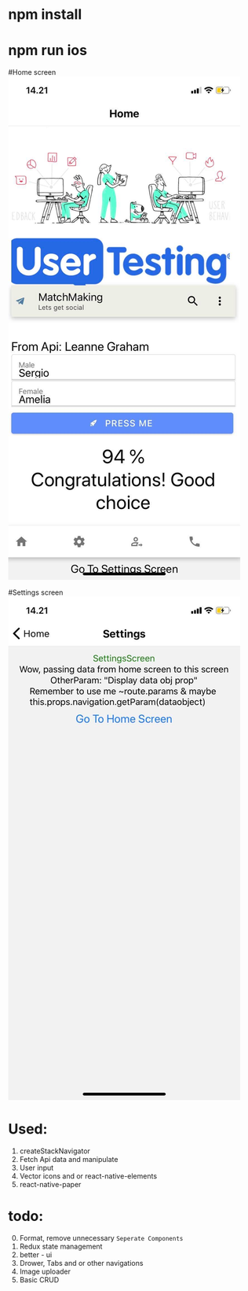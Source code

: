 # npm install
# npm run ios

#Home screen
![home screen](https://github.com/oceankrish76/react-native/blob/master/img/homscreen.jpg?raw=true)

#Settings screen
![settings screen](https://github.com/oceankrish76/react-native/blob/master/img/settingsscreen.jpg?raw=true)

# Used:
1. createStackNavigator
2. Fetch Api data and manipulate
3. User input
4. Vector icons and or react-native-elements
5. react-native-paper


# todo:
0. Format, remove unnecessary `Seperate Components`
1. Redux state management
2. better - ui
3. Drower, Tabs and or other navigations
4. Image uploader
5. Basic CRUD

